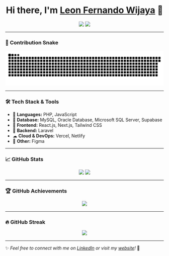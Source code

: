 <h1 align="center">Hi there, I'm <a href="https://github.com/your-username">Leon Fernando Wijaya</a> 👋</h1>
<p align="center">
  <a href="https://leon-official.vercel.app/"><img src="https://img.shields.io/badge/Website-Visit-blue?style=flat&logo=google-chrome"></a>
  <a href="https://www.linkedin.com/in/leon-fernando-wijaya-479016258/"><img src="https://img.shields.io/badge/LinkedIn-Connect-blue?style=flat&logo=linkedin"></a>
</p>

---

### 🐍 **Contribution Snake**
<p align="center">
<picture>
  <source media="(prefers-color-scheme: dark)" srcset="https://raw.githubusercontent.com/LeonFernandoWijaya/LeonFernandoWijaya/output/github-snake-dark.svg" />
  <source media="(prefers-color-scheme: light)" srcset="https://raw.githubusercontent.com/LeonFernandoWijaya/LeonFernandoWijaya/output/github-snake.svg" />
  <img alt="github-snake" src="https://raw.githubusercontent.com/LeonFernandoWijaya/LeonFernandoWijaya/output/github-snake.svg" />
</picture>
</p>

---

### 🛠 **Tech Stack & Tools**
- 🚀 **Languages:** PHP, JavaScript  
- 💾 **Database:** MySQL, Oracle Database, Microsoft SQL Server, Supabase  
- 🎨 **Frontend:** React.js, Next.js, Tailwind CSS  
- 🔧 **Backend:** Laravel  
- ☁ **Cloud & DevOps:** Vercel, Netlify  
- 📌 **Other:** Figma  

---

### 📈 **GitHub Stats**
<p align="center">
  <img src="https://github-readme-stats.vercel.app/api?username=LeonFernandoWijaya&show_icons=true&theme=tokyonight" height="160px">
  <img src="https://github-readme-stats.vercel.app/api/top-langs/?username=LeonFernandoWijaya&layout=compact&theme=radical" height="160px">
</p>

---

### 🏆 **GitHub Achievements**
<p align="center">
  <img src="https://github-profile-trophy.vercel.app/?username=LeonFernandoWijaya&theme=onedark">
</p>

---

### 🔥 **GitHub Streak**
<p align="center">
  <img src="https://github-readme-streak-stats.herokuapp.com/?user=LeonFernandoWijaya&theme=dark">
</p>

---

✨ _Feel free to connect with me on [LinkedIn](https://www.linkedin.com/in/leon-fernando-wijaya-479016258/) or visit my [website](https://leon-official.vercel.app/)!_ 🚀
